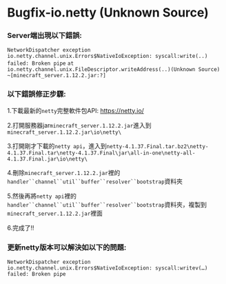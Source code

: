 # Bugfix-io.netty (Unknown Source)
### Server端出現以下錯誤:
`NetworkDispatcher exception io.netty.channel.unix.Errors$NativeIoException: syscall:write(..) failed: Broken pipe`
`at io.netty.channel.unix.FileDescriptor.writeAddress(..)(Unknown Source) ~[minecraft_server.1.12.2.jar:?]`
### 以下錯誤修正步驟:
1.下載最新的`netty`完整軟件包API: https://netty.io/

2.打開服務器jar`minecraft_server.1.12.2.jar`進入到`minecraft_server.1.12.2.jar\io\netty\`

3.打開剛才下載的`netty api`，進入到`netty-4.1.37.Final.tar.bz2\netty-4.1.37.Final.tar\netty-4.1.37.Final\jar\all-in-one\netty-all-4.1.37.Final.jar\io\netty\`

4.刪除`minecraft_server.1.12.2.jar`裡的`handler``channel``util``buffer``resolver``bootstrap`資料夾

5.然後再將`netty api`裡的`handler``channel``util``buffer``resolver``bootstrap`資料夾，複製到`minecraft_server.1.12.2.jar`裡面

6.完成了!!

### 更新netty版本可以解決如以下的問題:
`NetworkDispatcher exception io.netty.channel.unix.Errors$NativeIoException: syscall:writev(…) failed: Broken pipe`
